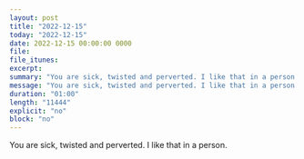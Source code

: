 ```yaml
---
layout: post
title: "2022-12-15"
today: "2022-12-15"
date: 2022-12-15 00:00:00 0000
file:
file_itunes:
excerpt:
summary: "You are sick, twisted and perverted. I like that in a person."
message: "You are sick, twisted and perverted. I like that in a person."
duration: "01:00"
length: "11444"
explicit: "no"
block: "no"
---
```

You are sick, twisted and perverted. I like that in a person.


